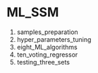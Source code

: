 # ML_SSM
1) samples_preparation
2) hyper_parameters_tuning
3) eight_ML_algorithms
4) ten_voting_regressor
5) testing_three_sets

